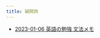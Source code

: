 ```yaml
---
title: 疑問詞
---
```



- [2023-01-06 英語の勉強 文法メモ](./../../../../../../d/2023/01/06/英語の勉強_文法メモ.md)




